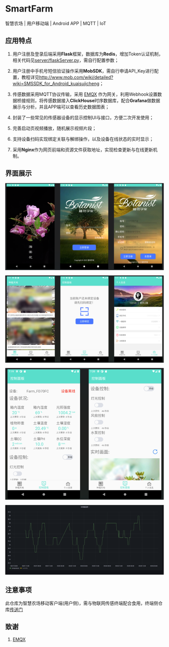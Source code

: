 # SmartFarm

智慧农场 | 用户移动端 | Android APP | MQTT | IoT

## 应用特点

1. 用户注册及登录后端采用**Flask**框架，数据库为**Redis**，增加Token认证机制，相关代码见[server/flaskServer.py](https://github.com/zys91/SmartFarm/blob/main/server/flaskServer.py)，需自行配置参数；

2. 用户注册中手机号短信验证操作采用**MobSDK**，需自行申请API_Key进行配置，教程详见<http://www.mob.com/wiki/detailed?wiki=SMSSDK_for_Android_kuaisujicheng>；

3. 传感数据采用MQTT协议传输，采用 [EMQX](https://github.com/emqx/emqx) 作为网关，利用Webhook设置数据桥接规则，将传感数据接入**ClickHouse**时序数据库，配合**Grafana**做数据展示与分析，并且APP端可以查看历史数据图表；

4. 封装了一些常见的传感器设备的显示控制UI与接口，方便二次开发使用；

5. 完善启动页视频播放，随机展示视频片段；

6. 支持设备扫码实现绑定关联与解绑操作，以及设备在线状态的实时显示；

7. 采用**Nginx**作为网页前端和资源文件获取地址，实现检查更新与在线更新机制。

## 界面展示

![](img/Snipaste_1.png)

![Snipaste_2](img/Snipaste_2.png)

![Snipaste_3](img/Snipaste_3.png)

![Snipaste_4](img/Snipaste_4.png)

## 注意事项

此仓库为智慧农场移动客户端(用户侧)，需与物联网传感终端配合食用，终端侧仓库[传送门](https://github.com/zys91/IoT_Farm_ESP32S3)

## 致谢

1. [EMQX](https://github.com/emqx/emqx)
